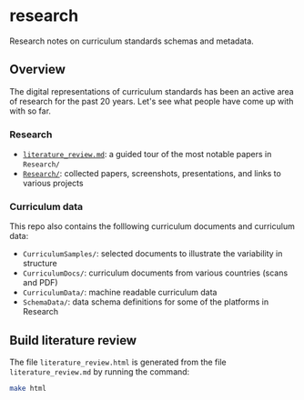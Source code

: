 # research
Research notes on curriculum standards schemas and metadata.

## Overview

The digital representations of curriculum standards has been an active area of
research for the past 20 years. Let's see what people have come up with with so far.


### Research

 - [`literature_review.md`](https://groccad.github.io/research/literature_review.html):
   a guided tour of the most notable papers in `Research/`
 - [`Research/`](https://github.com/GROCCAD/research/tree/main/Research):
   collected papers, screenshots, presentations, and links to various projects 
 

### Curriculum data

This repo also contains the folllowing curriculum documents and curriculum data:

 - `CurriculumSamples/`: selected documents to illustrate the variability in structure
 - `CurriculumDocs/`: curriculum documents from various countries (scans and PDF)
 - `CurriculumData/`: machine readable curriculum data
 - `SchemaData/`: data schema definitions for some of the platforms in Research




## Build literature review

The file `literature_review.html` is generated from the file `literature_review.md`
by running the command:
```bash
make html
```
